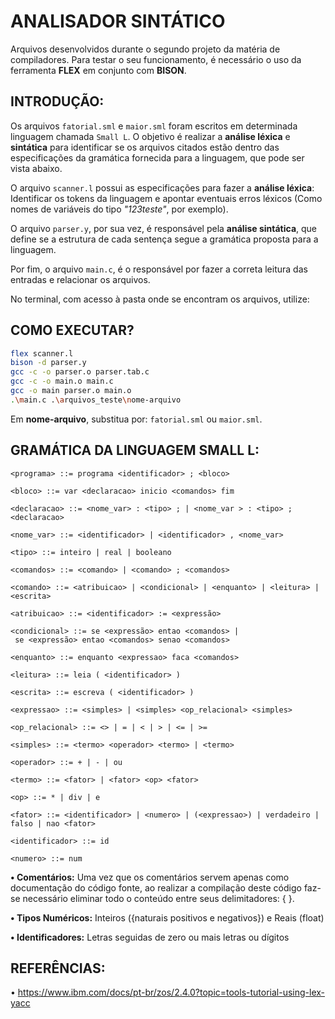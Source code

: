 # ANALISADOR SINTÁTICO

Arquivos desenvolvidos durante o segundo projeto da matéria de compiladores. Para testar o seu funcionamento, é necessário o uso da ferramenta **FLEX** em conjunto com **BISON**.

## **INTRODUÇÃO:**
Os arquivos `fatorial.sml` e `maior.sml`  foram escritos em determinada linguagem chamada `Small L`. O objetivo é realizar a **análise léxica** e **sintática** para identificar se os arquivos citados estão dentro das especificações da gramática fornecida para a linguagem, que pode ser vista abaixo. 

O arquivo `scanner.l` possui as especificações para fazer a **análise léxica**: Identificar os tokens da linguagem e apontar eventuais erros léxicos (Como nomes de variáveis do tipo *"123teste"*, por exemplo).

O arquivo `parser.y`, por sua vez, é responsável pela **análise sintática**, que define se a estrutura de cada sentença segue a gramática proposta para a linguagem.

Por fim, o arquivo `main.c`, é o responsável por fazer a
correta leitura das entradas e relacionar os arquivos.

No terminal, com acesso à pasta onde se encontram os arquivos, utilize:



## **COMO EXECUTAR?**

```bash
flex scanner.l
bison -d parser.y
gcc -c -o parser.o parser.tab.c
gcc -c -o main.o main.c
gcc -o main parser.o main.o
.\main.c .\arquivos_teste\nome-arquivo
```
Em **nome-arquivo**, substitua por: `fatorial.sml` ou `maior.sml`.


## **GRAMÁTICA DA LINGUAGEM SMALL L:**

```
<programa> ::= programa <identificador> ; <bloco>

<bloco> ::= var <declaracao> inicio <comandos> fim

<declaracao> ::= <nome_var> : <tipo> ; | <nome_var > : <tipo> ; <declaracao>

<nome_var> ::= <identificador> | <identificador> , <nome_var>

<tipo> ::= inteiro | real | booleano

<comandos> ::= <comando> | <comando> ; <comandos>

<comando> ::= <atribuicao> | <condicional> | <enquanto> | <leitura> | <escrita>

<atribuicao> ::= <identificador> := <expressão>

<condicional> ::= se <expressão> entao <comandos> |
 se <expressão> entao <comandos> senao <comandos>

<enquanto> ::= enquanto <expressao> faca <comandos>

<leitura> ::= leia ( <identificador> )

<escrita> ::= escreva ( <identificador> )

<expressao> ::= <simples> | <simples> <op_relacional> <simples>

<op_relacional> ::= <> | = | < | > | <= | >=

<simples> ::= <termo> <operador> <termo> | <termo>

<operador> ::= + | - | ou

<termo> ::= <fator> | <fator> <op> <fator>

<op> ::= * | div | e

<fator> ::= <identificador> | <numero> | (<expressao>) | verdadeiro | falso | nao <fator>

<identificador> ::= id

<numero> ::= num
```

**• Comentários:** Uma vez que os comentários servem apenas como documentação do código fonte, ao realizar a compilação deste código faz-se necessário eliminar todo o conteúdo entre seus delimitadores: { }.

**• Tipos Numéricos:** Inteiros ({naturais positivos e negativos}) e Reais (float)

**• Identificadores:** Letras seguidas de zero ou mais letras ou dígitos



## **REFERÊNCIAS:**
• https://www.ibm.com/docs/pt-br/zos/2.4.0?topic=tools-tutorial-using-lex-yacc
